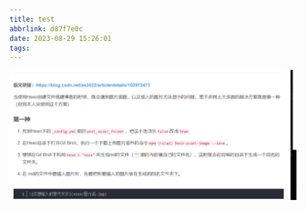 ```yaml
---
title: test
abbrlink: d87f7e0c
date: 2023-08-29 15:26:01
tags:
---
```


![image-20230829152616664](test/image-20230829152616664.png)

